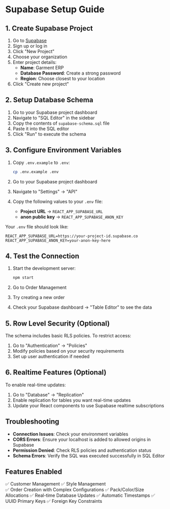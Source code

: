 # Supabase Setup Guide

## 1. Create Supabase Project

1. Go to [Supabase](https://supabase.com)
2. Sign up or log in
3. Click "New Project"
4. Choose your organization
5. Enter project details:
   - **Name**: Garment ERP
   - **Database Password**: Create a strong password
   - **Region**: Choose closest to your location
6. Click "Create new project"

## 2. Setup Database Schema

1. Go to your Supabase project dashboard
2. Navigate to "SQL Editor" in the sidebar
3. Copy the contents of `supabase-schema.sql` file
4. Paste it into the SQL editor
5. Click "Run" to execute the schema

## 3. Configure Environment Variables

1. Copy `.env.example` to `.env`:
   ```bash
   cp .env.example .env
   ```

2. Go to your Supabase project dashboard
3. Navigate to "Settings" → "API"
4. Copy the following values to your `.env` file:
   - **Project URL** → `REACT_APP_SUPABASE_URL`
   - **anon public key** → `REACT_APP_SUPABASE_ANON_KEY`

Your `.env` file should look like:
```
REACT_APP_SUPABASE_URL=https://your-project-id.supabase.co
REACT_APP_SUPABASE_ANON_KEY=your-anon-key-here
```

## 4. Test the Connection

1. Start the development server:
   ```bash
   npm start
   ```

2. Go to Order Management
3. Try creating a new order
4. Check your Supabase dashboard → "Table Editor" to see the data

## 5. Row Level Security (Optional)

The schema includes basic RLS policies. To restrict access:

1. Go to "Authentication" → "Policies"
2. Modify policies based on your security requirements
3. Set up user authentication if needed

## 6. Realtime Features (Optional)

To enable real-time updates:

1. Go to "Database" → "Replication"
2. Enable replication for tables you want real-time updates
3. Update your React components to use Supabase realtime subscriptions

## Troubleshooting

- **Connection Issues**: Check your environment variables
- **CORS Errors**: Ensure your localhost is added to allowed origins in Supabase
- **Permission Denied**: Check RLS policies and authentication status
- **Schema Errors**: Verify the SQL was executed successfully in SQL Editor

## Features Enabled

✅ Customer Management
✅ Style Management  
✅ Order Creation with Complex Configurations
✅ Pack/Color/Size Allocations
✅ Real-time Database Updates
✅ Automatic Timestamps
✅ UUID Primary Keys
✅ Foreign Key Constraints